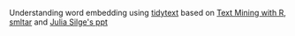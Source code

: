 Understanding word embedding using [tidytext](https://github.com/juliasilge/tidytext) based on [Text Mining with R](https://www.tidytextmining.com/#welcome-to-text-mining-with-r), [smltar](https://smltar.com/) and [Julia Silge's ppt](https://juliasilge.github.io/why-r-webinar/#1)
